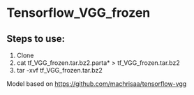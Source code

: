# Tensorflow_VGG_frozen

## Steps to use:
1. Clone
2. cat tf_VGG_frozen.tar.bz2.parta* > tf_VGG_frozen.tar.bz2
3. tar -xvf tf_VGG_frozen.tar.bz2

Model based on https://github.com/machrisaa/tensorflow-vgg
